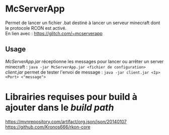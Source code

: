 # McServerApp
Permet de lancer un fichier .bat destiné à lancer un serveur minecraft dont le protocole RCON est activé.  
En lien avec : https://glitch.com/~mcserverapp

## Usage
*McServerApp.jar* réceptionne les messages pour lancer ou arrêter un server minecraft : ```java -jar McServerApp.jar <fichier de configuration>```  
*client.jar* permet de tester l'envoi de message : ```java -jar client.jar <Ip> <Port> <"message">```

# Librairies requises pour build à ajouter dans le *build path*
https://mvnrepository.com/artifact/org.json/json/20140107  
https://github.com/Kronos666/rkon-core
